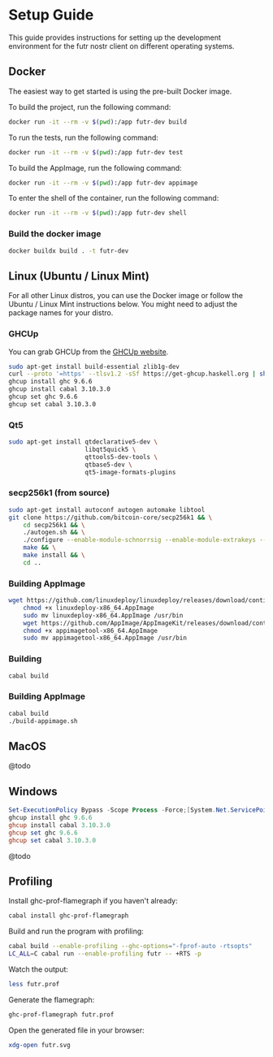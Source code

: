 # Setup Guide

This guide provides instructions for setting up the development environment for the futr nostr client on different operating systems.

## Docker

The easiest way to get started is using the pre-built Docker image.

To build the project, run the following command:

```bash
docker run -it --rm -v $(pwd):/app futr-dev build
```

To run the tests, run the following command:

```bash
docker run -it --rm -v $(pwd):/app futr-dev test
```

To build the AppImage, run the following command:

```bash
docker run -it --rm -v $(pwd):/app futr-dev appimage
```

To enter the shell of the container, run the following command:

```bash
docker run -it --rm -v $(pwd):/app futr-dev shell
```

### Build the docker image

```bash
docker buildx build . -t futr-dev
```

## Linux (Ubuntu / Linux Mint)

For all other Linux distros, you can use the Docker image or follow the Ubuntu / Linux Mint instructions below.
You might need to adjust the package names for your distro.

### GHCUp

You can grab GHCUp from the [GHCUp website](https://www.haskell.org/ghcup/).

```bash
sudo apt-get install build-essential zlib1g-dev
curl --proto '=https' --tlsv1.2 -sSf https://get-ghcup.haskell.org | sh
ghcup install ghc 9.6.6
ghcup install cabal 3.10.3.0
ghcup set ghc 9.6.6
ghcup set cabal 3.10.3.0
```

### Qt5

```bash
sudo apt-get install qtdeclarative5-dev \
                     libqt5quick5 \
                     qttools5-dev-tools \
                     qtbase5-dev \
                     qt5-image-formats-plugins
```

### secp256k1 (from source)

```bash
sudo apt-get install autoconf autogen automake libtool
git clone https://github.com/bitcoin-core/secp256k1 && \
    cd secp256k1 && \
    ./autogen.sh && \
    ./configure --enable-module-schnorrsig --enable-module-extrakeys --enable-module-ecdh --enable-experimental --enable-module-recovery && \
    make && \
    make install && \
    cd ..
```

### Building AppImage

```bash
wget https://github.com/linuxdeploy/linuxdeploy/releases/download/continuous/linuxdeploy-x86_64.AppImage && \
    chmod +x linuxdeploy-x86_64.AppImage                                                                     && \
    sudo mv linuxdeploy-x86_64.AppImage /usr/bin                                                                  && \
    wget https://github.com/AppImage/AppImageKit/releases/download/continuous/appimagetool-x86_64.AppImage   && \
    chmod +x appimagetool-x86_64.AppImage                                                                    && \
    sudo mv appimagetool-x86_64.AppImage /usr/bin
```

### Building

```bash
cabal build
```

### Building AppImage

```bash
cabal build
./build-appimage.sh
```

## MacOS

@todo

## Windows

```powershell
Set-ExecutionPolicy Bypass -Scope Process -Force;[System.Net.ServicePointManager]::SecurityProtocol = [System.Net.ServicePointManager]::SecurityProtocol -bor 3072; try { Invoke-Command -ScriptBlock ([ScriptBlock]::Create((Invoke-WebRequest https://www.haskell.org/ghcup/sh/bootstrap-haskell.ps1 -UseBasicParsing))) -ArgumentList $true } catch { Write-Error $_ }
ghcup install ghc 9.6.6
ghcup install cabal 3.10.3.0
ghcup set ghc 9.6.6
ghcup set cabal 3.10.3.0
```

@todo

## Profiling

Install ghc-prof-flamegraph if you haven't already:

```bash
cabal install ghc-prof-flamegraph
```

Build and run the program with profiling:

```bash
cabal build --enable-profiling --ghc-options="-fprof-auto -rtsopts"
LC_ALL=C cabal run --enable-profiling futr -- +RTS -p
```

Watch the output:

```bash
less futr.prof
```

Generate the flamegraph:

```bash
ghc-prof-flamegraph futr.prof
```

Open the generated file in your browser:

```bash
xdg-open futr.svg
```
